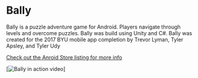 # Bally
Bally is a puzzle adventure game for Android. Players navigate through levels and overcome puzzles. Bally was build using Unity and C#. Bally was created for the 2017 BYU mobile app completion by Trevor Lyman, Tyler Apsley, and Tyler Udy

[Check out the Anroid Store listing for more info](https://play.google.com/store/apps/details?id=com.TriT.Ballie&hl=en)

[![Bally in action video](https://img.youtube.com/vi/S_phd7hNG-s/0.jpg)]

